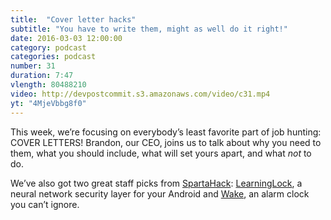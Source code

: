 ```yaml
---
title:  "Cover letter hacks"
subtitle: "You have to write them, might as well do it right!"
date: 2016-03-03 12:00:00
category: podcast
categories: podcast
number: 31
duration: 7:47
vlength: 80488210
video: http://devpostcommit.s3.amazonaws.com/video/c31.mp4
yt: "4MjeVbbg8f0"
---
```


This week, we’re focusing on everybody’s least favorite part of job hunting: COVER LETTERS! Brandon, our CEO, joins us to talk about why you need to them, what you should include, what will set yours apart, and what <em>not</em> to do.

We’ve also got two great staff picks from <a href="http://spartahack2016.devpost.com">SpartaHack</a>: <a href="http://devpost.com/software/learninglock">LearningLock</a>, a neural network security layer for your Android and <a href="http://devpost.com/software/wake-9eqwob">Wake</a>, an alarm clock you can’t ignore.
